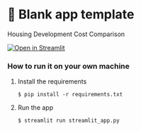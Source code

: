 # 🎈 Blank app template

Housing Development Cost Comparison

[![Open in Streamlit](https://static.streamlit.io/badges/streamlit_badge_black_white.svg)](https://kobov0.streamlit.app//)

### How to run it on your own machine

1. Install the requirements

   ```
   $ pip install -r requirements.txt
   ```

2. Run the app

   ```
   $ streamlit run streamlit_app.py
   ```
